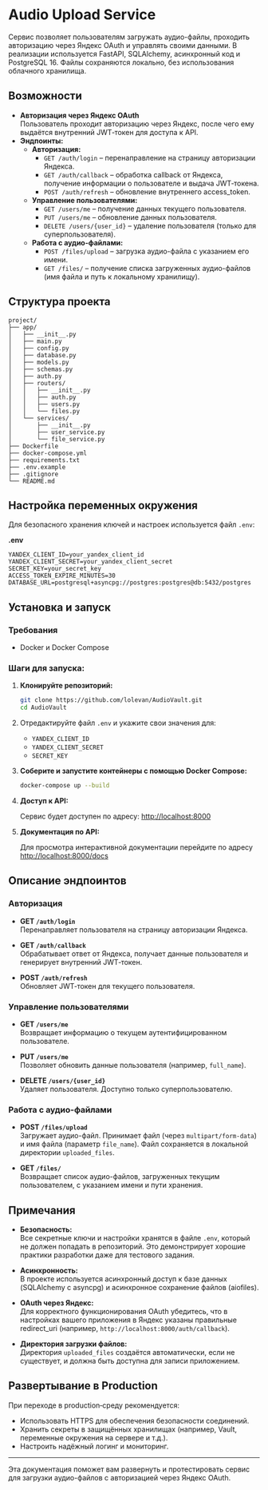 # Audio Upload Service

Сервис позволяет пользователям загружать аудио-файлы, проходить авторизацию через Яндекс OAuth и управлять своими данными. В реализации используется FastAPI, SQLAlchemy, асинхронный код и PostgreSQL 16. Файлы сохраняются локально, без использования облачного хранилища.

## Возможности

- **Авторизация через Яндекс OAuth**  
  Пользователь проходит авторизацию через Яндекс, после чего ему выдаётся внутренний JWT‑токен для доступа к API.
- **Эндпоинты:**
  - **Авторизация:**
    - `GET /auth/login` – перенаправление на страницу авторизации Яндекса.
    - `GET /auth/callback` – обработка callback от Яндекса, получение информации о пользователе и выдача JWT‑токена.
    - `POST /auth/refresh` – обновление внутреннего access_token.
  - **Управление пользователями:**
    - `GET /users/me` – получение данных текущего пользователя.
    - `PUT /users/me` – обновление данных пользователя.
    - `DELETE /users/{user_id}` – удаление пользователя (только для суперпользователя).
  - **Работа с аудио-файлами:**
    - `POST /files/upload` – загрузка аудио-файла с указанием его имени.
    - `GET /files/` – получение списка загруженных аудио-файлов (имя файла и путь к локальному хранилищу).

## Структура проекта

```
project/
├── app/
│   ├── __init__.py
│   ├── main.py
│   ├── config.py
│   ├── database.py
│   ├── models.py
│   ├── schemas.py
│   ├── auth.py
│   ├── routers/
│   │   ├── __init__.py
│   │   ├── auth.py
│   │   ├── users.py
│   │   └── files.py
│   └── services/
│       ├── __init__.py
│       ├── user_service.py
│       └── file_service.py
├── Dockerfile
├── docker-compose.yml
├── requirements.txt
├── .env.example
├── .gitignore
└── README.md
```

## Настройка переменных окружения

Для безопасного хранения ключей и настроек используется файл `.env`:

**.env**

```env
YANDEX_CLIENT_ID=your_yandex_client_id
YANDEX_CLIENT_SECRET=your_yandex_client_secret
SECRET_KEY=your_secret_key
ACCESS_TOKEN_EXPIRE_MINUTES=30
DATABASE_URL=postgresql+asyncpg://postgres:postgres@db:5432/postgres
```


## Установка и запуск

### Требования

- Docker и Docker Compose

### Шаги для запуска:

1. **Клонируйте репозиторий:**

   ```bash
   git clone https://github.com/lolevan/AudioVault.git
   cd AudioVault
   ```

2. Отредактируйте файл `.env` и укажите свои значения для:
   - `YANDEX_CLIENT_ID`
   - `YANDEX_CLIENT_SECRET`
   - `SECRET_KEY`

3. **Соберите и запустите контейнеры с помощью Docker Compose:**

   ```bash
   docker-compose up --build
   ```

4. **Доступ к API:**

   Сервис будет доступен по адресу: [http://localhost:8000](http://localhost:8000)

5. **Документация по API:**

   Для просмотра интерактивной документации перейдите по адресу [http://localhost:8000/docs](http://localhost:8000/docs)

## Описание эндпоинтов

### Авторизация

- **GET `/auth/login`**  
  Перенаправляет пользователя на страницу авторизации Яндекса.

- **GET `/auth/callback`**  
  Обрабатывает ответ от Яндекса, получает данные пользователя и генерирует внутренний JWT‑токен.

- **POST `/auth/refresh`**  
  Обновляет JWT‑токен для текущего пользователя.

### Управление пользователями

- **GET `/users/me`**  
  Возвращает информацию о текущем аутентифицированном пользователе.

- **PUT `/users/me`**  
  Позволяет обновить данные пользователя (например, `full_name`).

- **DELETE `/users/{user_id}`**  
  Удаляет пользователя. Доступно только суперпользователю.

### Работа с аудио-файлами

- **POST `/files/upload`**  
  Загружает аудио-файл. Принимает файл (через `multipart/form-data`) и имя файла (параметр `file_name`). Файл сохраняется в локальной директории `uploaded_files`.

- **GET `/files/`**  
  Возвращает список аудио-файлов, загруженных текущим пользователем, с указанием имени и пути хранения.

## Примечания

- **Безопасность:**  
  Все секретные ключи и настройки хранятся в файле `.env`, который не должен попадать в репозиторий. Это демонстрирует хорошие практики разработки даже для тестового задания.

- **Асинхронность:**  
  В проекте используется асинхронный доступ к базе данных (SQLAlchemy с asyncpg) и асинхронное сохранение файлов (aiofiles).

- **OAuth через Яндекс:**  
  Для корректного функционирования OAuth убедитесь, что в настройках вашего приложения в Яндекс указаны правильные redirect_uri (например, `http://localhost:8000/auth/callback`).

- **Директория загрузки файлов:**  
  Директория `uploaded_files` создаётся автоматически, если не существует, и должна быть доступна для записи приложением.

## Развертывание в Production

При переходе в production‑среду рекомендуется:
- Использовать HTTPS для обеспечения безопасности соединений.
- Хранить секреты в защищённых хранилищах (например, Vault, переменные окружения на сервере и т.д.).
- Настроить надёжный логинг и мониторинг.

---

Эта документация поможет вам развернуть и протестировать сервис для загрузки аудио-файлов с авторизацией через Яндекс OAuth.
